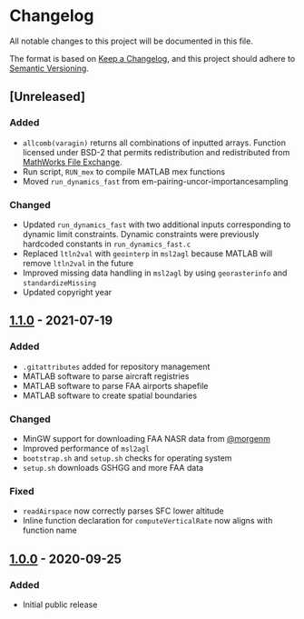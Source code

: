 # Changelog

All notable changes to this project will be documented in this file.

The format is based on [Keep a Changelog](https://keepachangelog.com/en/1.0.0/),
and this project should adhere to [Semantic Versioning](https://semver.org/spec/v2.0.0.html).

## [Unreleased]

### Added

- `allcomb(varagin)` returns all combinations of inputted arrays. Function licensed under BSD-2 that permits redistribution and redistributed from [MathWorks File Exchange](https://www.mathworks.com/matlabcentral/fileexchange/10064-allcomb-varargin).
- Run script, `RUN_mex` to compile MATLAB mex functions
- Moved `run_dynamics_fast` from em-pairing-uncor-importancesampling

### Changed

- Updated `run_dynamics_fast` with two additional inputs corresponding to dynamic limit constraints. Dynamic constraints were previously hardcoded constants in `run_dynamics_fast.c`
- Replaced `ltln2val` with `geointerp` in `msl2agl` because MATLAB will remove `ltln2val` in the future
- Improved missing data handling in `msl2agl` by using `georasterinfo` and `standardizeMissing`
- Updated copyright year

## [1.1.0] - 2021-07-19

### Added

- `.gitattributes` added for repository management
- MATLAB software to parse aircraft registries
- MATLAB software to parse FAA airports shapefile
- MATLAB software to create spatial boundaries

### Changed

- MinGW support for downloading FAA NASR data from [@morgenm](https://github.com/morgenm)
- Improved performance of `msl2agl`
- `bootstrap.sh` and `setup.sh` checks for operating system
- `setup.sh` downloads GSHGG and more FAA data

### Fixed

- `readAirspace` now correctly parses SFC lower altitude
- Inline function declaration for `computeVerticalRate` now aligns with function name

## [1.0.0] - 2020-09-25

### Added

- Initial public release

[1.1.0]: https://github.com/Airspace-Encounter-Models/em-core/releases/tag/v1.1
[1.0.0]: https://github.com/Airspace-Encounter-Models/em-core/releases/tag/v1.0
